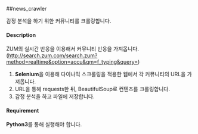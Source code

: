 ##news_crawler

감정 분석을 하기 위한 커뮤니티를 크롤링합니다.

#### Description
ZUM의 실시간 반응을 이용해서 커뮤니티 반응을 가져옵니다. 
(http://search.zum.com/search.zum?method=realtime&option=accu&qm=f_typing&query=)

1. **Selenium**을 이용해 다이나믹 스크롤링을 적용한 웹에서 각 커뮤니티의 URL을 가져옵니다.
2. URL을 통해 requests한 뒤, BeautifulSoup로 컨텐츠를 크롤링합니다.
3. 감정 분석을 하고 파일에 저장합니다.

#### Requirement
**Python3**를 통해 실행해야 합니다.

